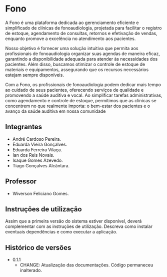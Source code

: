 # Fono

A Fono é uma plataforma dedicada ao gerenciamento eficiente e simplificado de clínicas de fonoaudiologia, projetada para facilitar o registro de estoque, agendamento de consultas, retornos e efetivação de vendas, enquanto promove a excelência no atendimento aos pacientes.

Nosso objetivo é fornecer uma solução intuitiva que permita aos profissionais de fonoaudiologia organizar suas agendas de maneira eficaz, garantindo a disponibilidade adequada para atender às necessidades dos pacientes. Além disso, buscamos otimizar o controle de estoque de materiais e equipamentos, assegurando que os recursos necessários estejam sempre disponíveis.

Com a Fono, os profissionais de fonoaudiologia podem dedicar mais tempo ao cuidado de seus pacientes, oferecendo serviços de qualidade e promovendo a saúde auditiva e vocal. Ao simplificar tarefas administrativas, como agendamento e controle de estoque, permitimos que as clínicas se concentrem no que realmente importa: o bem-estar dos pacientes e o avanço da saúde auditiva em nossa comunidade

## Integrantes

* André Cardoso Pereira.
* Eduarda Vieira Gonçalves.
* Eduarda Ferreira Vilaça.
* Ian dos Reis Novais.
* Isaque Gomes Azevedo.
* Tiago Gonçalves Alcântara.


## Professor

* Wiverson Feliciano Gomes.


## Instruções de utilização

Assim que a primeira versão do sistema estiver disponível, deverá complementar com as instruções de utilização. Descreva como instalar eventuais dependências e como executar a aplicação.

## Histórico de versões

* 0.1.1
    * CHANGE: Atualização das documentações. Código permaneceu inalterado.

